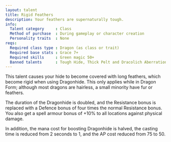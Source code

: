 ```yaml
---
layout: talent
title: Rigid Feathers
description: Your feathers are supernaturally tough.
info:
  Talent category     : Class
  Method of purchase  : During gameplay or character creation
  Personality traits  : None
reqs:
  Required class type : Dragon (as class or trait)
  Required base stats : Grace 7+
  Required skills     : Green magic 50+
  Banned talents      : Tough Hide, Thick Pelt and Dracolich Aberration
---
```


This talent causes your hide to become covered with long feathers, which become
rigid when using Dragonhide.  This only applies while in Dragon Form; although
most dragons are hairless, a small minority have fur or feathers.

The duration of the Dragonhide is doubled, and the Resistance bonus is replaced
with a Defence bonus of four times the normal Resistance bonus.  You also get a
spell armour bonus of +10% to all locations against physical damage.

In addition, the mana cost for boosting Dragonhide is halved, the casting time
is reduced from 2 seconds to 1, and the AP cost reduced from 75 to 50.
